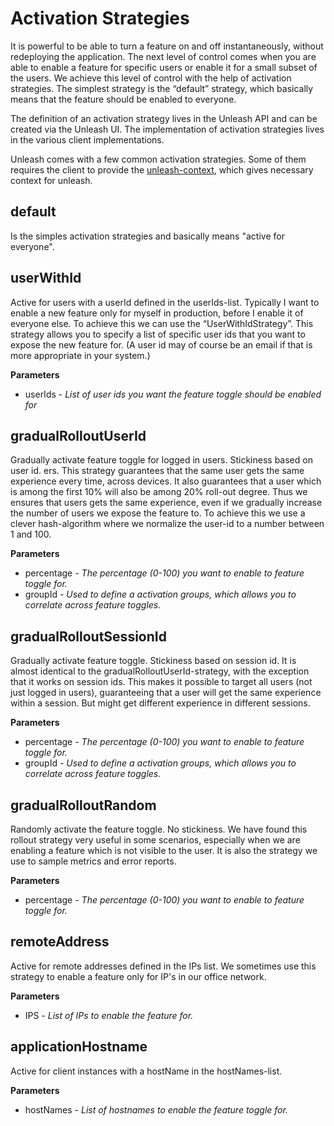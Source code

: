 # Activation Strategies

It is powerful to be able to turn a feature on and off instantaneously, without redeploying the application. The next level of control comes when you are able to enable a feature for specific users or enable it for a small subset of the users. We achieve this level of control with the help of activation strategies. The simplest strategy is the “default” strategy, which basically means that the feature should be enabled to everyone.

The definition of an activation strategy lives in the Unleash API and can be created via the Unleash UI. The implementation of activation strategies lives in the various client implementations. 

Unleash comes with a few common activation strategies. Some of them requires the client to provide the [unleash-context](./unleash-context.md), which gives necessary context for unleash. 

## default
Is the simples activation strategies and basically means "active for everyone".

## userWithId
Active for users with a userId defined in the userIds-list. Typically I want to enable a new feature only for myself in production, before I enable it of everyone else. To achieve this we can use the “UserWithIdStrategy”. This strategy allows you to specify a list of specific user ids that you want to expose the new feature for. (A user id may of course be an email if that is more appropriate in your system.)

**Parameters**
- userIds - *List of user ids you want the feature toggle should be enabled for*

## gradualRolloutUserId
Gradually activate feature toggle for logged in users. Stickiness based on user id. ers. This strategy guarantees that the same user gets the same experience every time, across devices. It also guarantees that a user which is among the first 10% will also be among 20% roll-out degree. Thus we ensures that users gets the same experience, even if we gradually increase the number of users we expose the feature to. To achieve this we use a clever hash-algorithm where we normalize the user-id to a number between 1 and 100. 

**Parameters**
- percentage - *The percentage (0-100) you want to enable to feature toggle for.*
- groupId - *Used to define a activation groups, which allows you to correlate across feature toggles.*

## gradualRolloutSessionId
Gradually activate feature toggle. Stickiness based on session id. It is almost identical to the gradualRolloutUserId-strategy, with the exception that it works on session ids. This makes it possible to target all users (not just logged in users), guaranteeing that a user will get the same experience within a session. But might get different experience in different sessions. 

**Parameters**
- percentage - *The percentage (0-100) you want to enable to feature toggle for.*
- groupId - *Used to define a activation groups, which allows you to correlate across feature toggles.*

## gradualRolloutRandom 
Randomly activate the feature toggle. No stickiness. We have found this rollout strategy very useful in some scenarios, especially when we are enabling a feature which is not visible to the user. It is also the strategy we use to sample metrics and error reports.

**Parameters**
- percentage - *The percentage (0-100) you want to enable to feature toggle for.*

## remoteAddress
Active for remote addresses defined in the IPs list. We sometimes use this strategy to enable a feature only for IP's in our office network.

**Parameters**
- IPS - *List of IPs to enable the feature for.*

## applicationHostname
Active for client instances with a hostName in the hostNames-list.

**Parameters**
- hostNames - *List of hostnames to enable the feature toggle for.*
